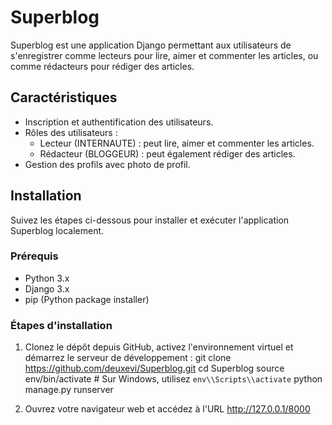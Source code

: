 # Superblog

Superblog est une application Django permettant aux utilisateurs de s'enregistrer comme lecteurs pour lire, aimer et commenter les articles, ou comme rédacteurs pour rédiger des articles.

## Caractéristiques

- Inscription et authentification des utilisateurs.
- Rôles des utilisateurs : 
  - Lecteur (INTERNAUTE) : peut lire, aimer et commenter les articles.
  - Rédacteur (BLOGGEUR) : peut également rédiger des articles.
- Gestion des profils avec photo de profil.

## Installation

Suivez les étapes ci-dessous pour installer et exécuter l'application Superblog localement.

### Prérequis

- Python 3.x
- Django 3.x
- pip (Python package installer)

### Étapes d'installation

1. Clonez le dépôt depuis GitHub, activez l'environnement virtuel et démarrez le serveur de développement :
  git clone https://github.com/deuxevi/Superblog.git
  cd Superblog
  source env/bin/activate  # Sur Windows, utilisez `env\\Scripts\\activate`
  python manage.py runserver

2. Ouvrez votre navigateur web et accédez à l'URL http://127.0.0.1/8000